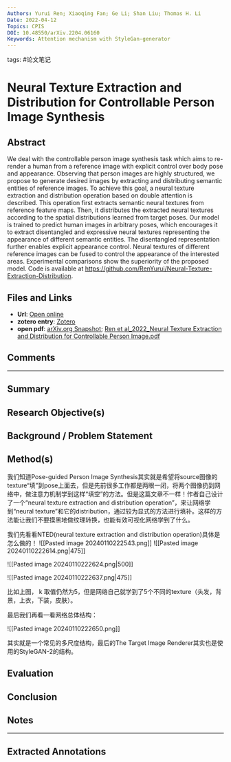```yaml
---
Authors: Yurui Ren; Xiaoqing Fan; Ge Li; Shan Liu; Thomas H. Li
Date: 2022-04-12
Topics: CPIS
DOI: 10.48550/arXiv.2204.06160
Keywords: Attention mechanism with StyleGan-generator
---
```

tags: #论文笔记 

# Neural Texture Extraction and Distribution for Controllable Person Image Synthesis


## Abstract
We deal with the controllable person image synthesis task which aims to re-render a human from a reference image with explicit control over body pose and appearance. Observing that person images are highly structured, we propose to generate desired images by extracting and distributing semantic entities of reference images. To achieve this goal, a neural texture extraction and distribution operation based on double attention is described. This operation first extracts semantic neural textures from reference feature maps. Then, it distributes the extracted neural textures according to the spatial distributions learned from target poses. Our model is trained to predict human images in arbitrary poses, which encourages it to extract disentangled and expressive neural textures representing the appearance of different semantic entities. The disentangled representation further enables explicit appearance control. Neural textures of different reference images can be fused to control the appearance of the interested areas. Experimental comparisons show the superiority of the proposed model. Code is available at https://github.com/RenYurui/Neural-Texture-Extraction-Distribution.

## Files and Links
- **Url**: [Open online](http://arxiv.org/abs/2204.06160)
- **zotero entry**: [Zotero](zotero://select/library/items/SPR6WEVU)
- **open pdf**: [arXiv.org Snapshot](zotero://open-pdf/library/items/USA43AT4); [Ren et al_2022_Neural Texture Extraction and Distribution for Controllable Person Image.pdf](zotero://open-pdf/library/items/E7XEEU3B)

## Comments


---

## Summary

  
## Research Objective(s)


## Background / Problem Statement


## Method(s)

我们知道Pose-guided Person Image Synthesis其实就是希望将source图像的texture“填”到pose上面去，但是先前很多工作都是两眼一闭，将两个图像扔到网络中，做注意力机制学到这样“填空”的方法。但是这篇文章不一样！作者自己设计了一个“neural texture extraction and distribution operation”，来让网络学到“neural texture”和它的distribution，通过较为显式的方法进行填补。这样的方法能让我们不要摸黑地做纹理转换，也能有效可视化网络学到了什么。

我们先看看NTED(neural texture extraction and distribution operation)具体是怎么做的！
![[Pasted image 20240110222543.png]]
![[Pasted image 20240110222614.png|475]]

![[Pasted image 20240110222624.png|500]]

![[Pasted image 20240110222637.png|475]]


比如上图， k 取值仍然为5，但是网络自己就学到了5个不同的texture（头发，背景，上衣，下装，皮肤）。

最后我们再看一看网络总体结构：

![[Pasted image 20240110222650.png]]

其实就是一个常见的多尺度结构，最后的The Target Image Renderer其实也是使用的StyleGAN-2的结构。


## Evaluation


## Conclusion


## Notes


----

## Extracted Annotations

